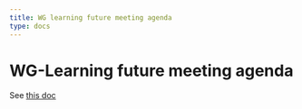 ```yaml
---
title: WG learning future meeting agenda
type: docs
---
```

# WG-Learning future meeting agenda

See [this doc](https://hackmd.io/s/SysIzeMRE)